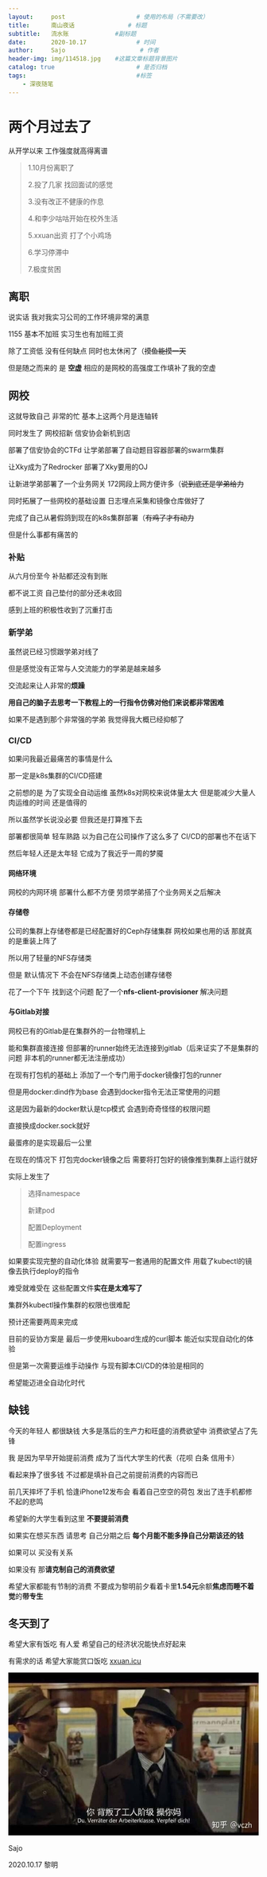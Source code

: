 ```yaml
---
layout:     post                    # 使用的布局（不需要改）
title:      南山夜话               # 标题 
subtitle:   流水账             #副标题
date:       2020-10.17              # 时间
author:     Sajo                     # 作者
header-img: img/114518.jpg    #这篇文章标题背景图片
catalog: true                       # 是否归档
tags:                               #标签
    - 深夜随笔
---
```


# 两个月过去了

从开学以来 工作强度就高得离谱

> 1.10月份离职了
>
> 2.投了几家 找回面试的感觉
>
> 3.没有改正不健康的作息
>
> 4.和李少咕咕开始在校外生活
>
> 5.xxuan出资 打了个小鸡场
>
> 6.学习停滞中
>
> 7.极度贫困

## 离职

说实话 我对我实习公司的工作环境非常的满意

1155 基本不加班 实习生也有加班工资

除了工资低 没有任何缺点 同时也太休闲了（~~摸鱼能摸一天~~

但是随之而来的 是 **空虚**  相应的是网校的高强度工作填补了我的空虚

## 网校

这就导致自己 非常的忙 基本上这两个月是连轴转

同时发生了 网校招新 信安协会新机到店 

部署了信安协会的CTFd 让学弟部署了自动题目容器部署的swarm集群

让Xky成为了Redrocker 部署了Xky要用的OJ

让新进学弟部署了一个业务网关 172网段上网方便许多（~~说到底还是学弟给力~~

同时拓展了一些网校的基础设置 日志埋点采集和镜像仓库做好了

完成了自己从暑假鸽到现在的k8s集群部署（~~有鸡了才有动力~~

但是什么事都有痛苦的

### 补贴

从六月份至今 补贴都还没有到账 

都不说工资 自己垫付的部分还未收回 

感到上班的积极性收到了沉重打击

### 新学弟

虽然说已经习惯跟学弟对线了 

但是感觉没有正常与人交流能力的学弟是越来越多 

交流起来让人非常的**烦躁**

**用自己的脑子去思考一下教程上的一行指令仿佛对他们来说都非常困难**

如果不是遇到那个非常强的学弟 我觉得我大概已经抑郁了

### CI/CD

如果问我最近最痛苦的事情是什么

那一定是k8s集群的CI/CD搭建

之前想的是 为了实现全自动运维 虽然k8s对网校来说体量太大 但是能减少大量人肉运维的时间 还是值得的

所以虽然学长说没必要 但我还是打算推下去

部署都很简单 轻车熟路 以为自己在公司操作了这么多了 CI/CD的部署也不在话下

然后年轻人还是太年轻 它成为了我近乎一周的梦魇

#### 网络环境

网校的内网环境 部署什么都不方便 劳烦学弟搭了个业务网关之后解决

#### 存储卷

公司的集群上存储卷都是已经配置好的Ceph存储集群 网校如果也用的话 那就真的是重装上阵了

所以用了轻量的NFS存储类

但是 默认情况下 不会在NFS存储类上动态创建存储卷

花了一个下午 找到这个问题 配了一个**nfs-client-provisioner** 解决问题

#### 与Gitlab对接

网校已有的Gitlab是在集群外的一台物理机上

能和集群直接连接 但部署的runner始终无法连接到gitlab（后来证实了不是集群的问题 非本机的runner都无法注册成功）

在现有打包机的基础上 添加了一个专门用于docker镜像打包的runner

但是用docker:dind作为base 会遇到docker指令无法正常使用的问题

这是因为最新的docker默认是tcp模式 会遇到奇奇怪怪的权限问题

直接换成docker.sock就好

最蛋疼的是实现最后一公里

在现在的情况下 打包完docker镜像之后 需要将打包好的镜像推到集群上运行就好

实际上发生了

> 选择namespace
>
> 新建pod
>
> 配置Deployment
>
> 配置ingress

如果要实现完整的自动化体验 就需要写一套通用的配置文件 用载了kubectl的镜像去执行deploy的指令

难受就难受在 这些配置文件**实在是太难写了**

集群外kubectl操作集群的权限也很难配

预计还需要两周来完成

目前的妥协方案是 最后一步使用kuboard生成的curl脚本 能近似实现自动化的体验

但是第一次需要运维手动操作 与现有脚本CI/CD的体验是相同的

希望能迈进全自动化时代

##  缺钱

今天的年轻人 都很缺钱 大多是落后的生产力和旺盛的消费欲望中 消费欲望占了先锋

我 是因为早早开始提前消费 成为了当代大学生的代表（花呗 白条 信用卡）

看起来挣了很多钱 不过都是填补自己之前提前消费的内容而已

前几天摔坏了手机 恰逢iPhone12发布会 看着自己空空的荷包 发出了连手机都修不起的悲鸣

希望新的大学生看到这里 **不要提前消费**

如果实在想买东西 请思考 自己分期之后 **每个月能不能多挣自己分期该还的钱**

如果可以 买没有关系

如果没有 那**请克制自己的消费欲望**

希望大家都能有节制的消费 不要成为黎明前夕看着卡里**1.54元**余额**焦虑而睡不着觉**的**带专生**

## 冬天到了

希望大家有饭吃 有人爱 希望自己的经济状况能快点好起来

有需求的话 希望大家能赏口饭吃 [xxuan.icu](https://xxuan.icu)

![工人阶级](https://raw.githubusercontent.com/Sajotim/pic/master/%E5%B7%A5%E4%BA%BA%E9%98%B6%E7%BA%A7.jpg)

Sajo

2020.10.17 黎明

